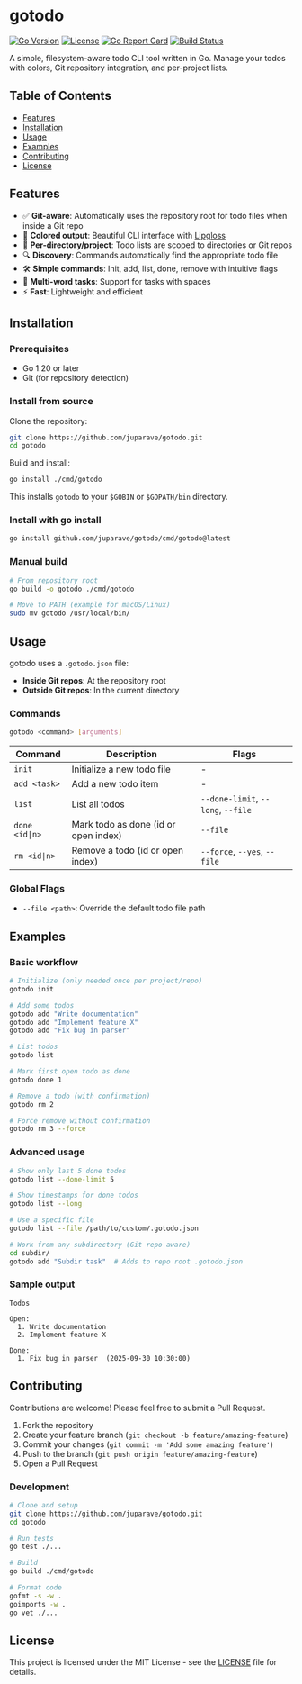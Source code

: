 # gotodo

[![Go Version](https://img.shields.io/badge/Go-1.20+-00ADD8?style=flat&logo=go)](https://golang.org/)
[![License](https://img.shields.io/badge/License-MIT-blue.svg)](LICENSE)
[![Go Report Card](https://goreportcard.com/badge/github.com/juparave/gotodo)](https://goreportcard.com/report/github.com/juparave/gotodo)
[![Build Status](https://github.com/juparave/gotodo/workflows/CI/badge.svg)](https://github.com/juparave/gotodo/actions)

A simple, filesystem-aware todo CLI tool written in Go. Manage your todos with colors, Git repository integration, and per-project lists.

## Table of Contents

- [Features](#features)
- [Installation](#installation)
- [Usage](#usage)
- [Examples](#examples)
- [Contributing](#contributing)
- [License](#license)

## Features

- ✅ **Git-aware**: Automatically uses the repository root for todo files when inside a Git repo
- 🎨 **Colored output**: Beautiful CLI interface with [Lipgloss](https://github.com/charmbracelet/lipgloss)
- 📁 **Per-directory/project**: Todo lists are scoped to directories or Git repos
- 🔍 **Discovery**: Commands automatically find the appropriate todo file
- 🛠️ **Simple commands**: Init, add, list, done, remove with intuitive flags
- 📝 **Multi-word tasks**: Support for tasks with spaces
- ⚡ **Fast**: Lightweight and efficient

## Installation

### Prerequisites

- Go 1.20 or later
- Git (for repository detection)

### Install from source

Clone the repository:

```bash
git clone https://github.com/juparave/gotodo.git
cd gotodo
```

Build and install:

```bash
go install ./cmd/gotodo
```

This installs `gotodo` to your `$GOBIN` or `$GOPATH/bin` directory.

### Install with go install

```bash
go install github.com/juparave/gotodo/cmd/gotodo@latest
```

### Manual build

```bash
# From repository root
go build -o gotodo ./cmd/gotodo

# Move to PATH (example for macOS/Linux)
sudo mv gotodo /usr/local/bin/
```

## Usage

gotodo uses a `.gotodo.json` file:
- **Inside Git repos**: At the repository root
- **Outside Git repos**: In the current directory

### Commands

```bash
gotodo <command> [arguments]
```

| Command | Description | Flags |
|---------|-------------|-------|
| `init` | Initialize a new todo file | - |
| `add <task>` | Add a new todo item | - |
| `list` | List all todos | `--done-limit`, `--long`, `--file` |
| `done <id\|n>` | Mark todo as done (id or open index) | `--file` |
| `rm <id\|n>` | Remove a todo (id or open index) | `--force`, `--yes`, `--file` |

### Global Flags

- `--file <path>`: Override the default todo file path

## Examples

### Basic workflow

```bash
# Initialize (only needed once per project/repo)
gotodo init

# Add some todos
gotodo add "Write documentation"
gotodo add "Implement feature X"
gotodo add "Fix bug in parser"

# List todos
gotodo list

# Mark first open todo as done
gotodo done 1

# Remove a todo (with confirmation)
gotodo rm 2

# Force remove without confirmation
gotodo rm 3 --force
```

### Advanced usage

```bash
# Show only last 5 done todos
gotodo list --done-limit 5

# Show timestamps for done todos
gotodo list --long

# Use a specific file
gotodo list --file /path/to/custom/.gotodo.json

# Work from any subdirectory (Git repo aware)
cd subdir/
gotodo add "Subdir task"  # Adds to repo root .gotodo.json
```

### Sample output

```
Todos

Open:
  1. Write documentation
  2. Implement feature X

Done:
  1. Fix bug in parser  (2025-09-30 10:30:00)
```

## Contributing

Contributions are welcome! Please feel free to submit a Pull Request.

1. Fork the repository
2. Create your feature branch (`git checkout -b feature/amazing-feature`)
3. Commit your changes (`git commit -m 'Add some amazing feature'`)
4. Push to the branch (`git push origin feature/amazing-feature`)
5. Open a Pull Request

### Development

```bash
# Clone and setup
git clone https://github.com/juparave/gotodo.git
cd gotodo

# Run tests
go test ./...

# Build
go build ./cmd/gotodo

# Format code
gofmt -s -w .
goimports -w .
go vet ./...
```

## License

This project is licensed under the MIT License - see the [LICENSE](LICENSE) file for details.
